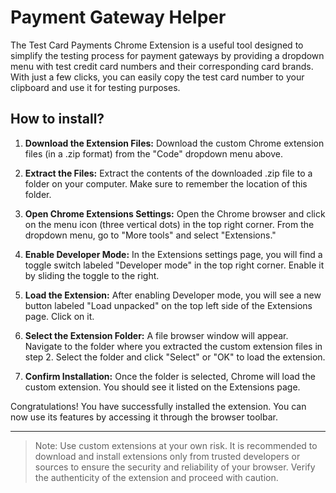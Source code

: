 # Payment Gateway Helper

The Test Card Payments Chrome Extension is a useful tool designed to simplify the testing process for payment gateways by providing a dropdown menu with test credit card numbers and their corresponding card brands. With just a few clicks, you can easily copy the test card number to your clipboard and use it for testing purposes.

## How to install?

1. **Download the Extension Files:** Download the custom Chrome extension files (in a .zip format) from the "Code" dropdown menu above.

2. **Extract the Files:** Extract the contents of the downloaded .zip file to a folder on your computer. Make sure to remember the location of this folder.

3. **Open Chrome Extensions Settings:** Open the Chrome browser and click on the menu icon (three vertical dots) in the top right corner. From the dropdown menu, go to "More tools" and select "Extensions."

4. **Enable Developer Mode:** In the Extensions settings page, you will find a toggle switch labeled "Developer mode" in the top right corner. Enable it by sliding the toggle to the right.

5. **Load the Extension:** After enabling Developer mode, you will see a new button labeled "Load unpacked" on the top left side of the Extensions page. Click on it.

6. **Select the Extension Folder:** A file browser window will appear. Navigate to the folder where you extracted the custom extension files in step 2. Select the folder and click "Select" or "OK" to load the extension.

7. **Confirm Installation:** Once the folder is selected, Chrome will load the custom extension. You should see it listed on the Extensions page.

Congratulations! You have successfully installed the extension. You can now use its features by accessing it through the browser toolbar.

---

> Note: Use custom extensions at your own risk. It is recommended to download and install extensions only from trusted developers or sources to ensure the security and reliability of your browser. Verify the authenticity of the extension and proceed with caution.